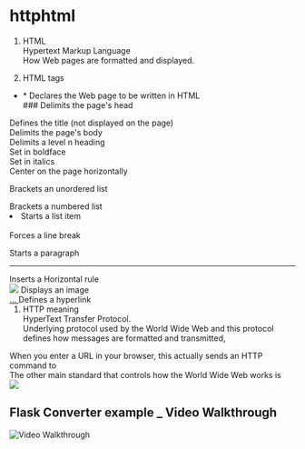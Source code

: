 
# httphtml

1. HTML</br>
Hypertext Markup Language</br>
How Web pages are formatted and displayed.</br>

2. HTML tags</br>
* *<html></html> Declares the Web page to be written in HTML</br>
###<head></head> Delimits the page's head</br>
<title></title> Defines the title (not displayed on the page)</br>
<body></body> Delimits the page's body</br>
<h n></hn> Delimits a level n heading</br>
<b></b> Set in boldface</br>
<i></i> Set in italics</br>
<center></center> Center on the page horizontally</br>
<ul></ul> Brackets an unordered list</br>
<ol></ol> Brackets a numbered list</br>
<li> Starts a list item</br>
<br> Forces a line break </br>
<p> Starts a paragraph</br>
<hr> Inserts a Horizontal rule</br>
<img src="..."> Displays an image </br>
<a href="..."> ... </a> Defines a hyperlink</br>



1. HTTP meaning</br>
HyperText Transfer Protocol.</br>
Underlying protocol used by the World Wide Web and this protocol defines how messages are formatted and transmitted,</br>

When you enter a URL in your browser, this actually sends an HTTP command to </br>
The other main standard that controls how the World Wide Web works is </br>
<img src="https://imgur.com/a/mmYyo"></br>

## Flask Converter example _ Video Walkthrough</br>
<img src='https://i.imgur.com/E2hYQ95.gif' title='Video Walkthrough' width='' alt='Video Walkthrough'/></br>
